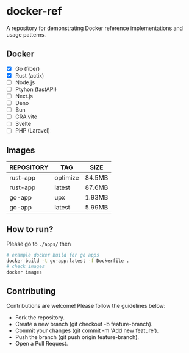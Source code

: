 # docker-ref

A repository for demonstrating Docker reference implementations and usage patterns.

## Docker

- [x] Go (fiber)
- [x] Rust (actix)
- [ ] Node.js
- [ ] Ptyhon (fastAPI)
- [ ] Next.js
- [ ] Deno
- [ ] Bun
- [ ] CRA vite
- [ ] Svelte
- [ ] PHP (Laravel)

## Images

| REPOSITORY | TAG      | SIZE   |
|------------|----------|--------|
| rust-app   | optimize | 84.5MB |
| rust-app   | latest   | 87.6MB |
| go-app     | upx      | 1.93MB |
| go-app     | latest   | 5.99MB |

## How to run?

Please go to `./apps/` then

```bash
# example docker build for go apps
docker build -t go-app:latest -f Dockerfile .
# check images
docker images
```

## Contributing

Contributions are welcome! Please follow the guidelines below:

- Fork the repository.
- Create a new branch (git checkout -b feature-branch).
- Commit your changes (git commit -m 'Add new feature').
- Push the branch (git push origin feature-branch).
- Open a Pull Request.

